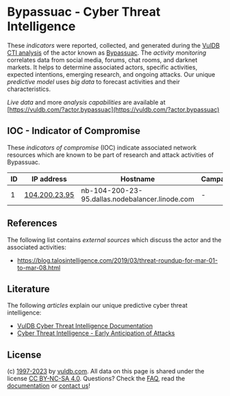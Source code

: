 # Bypassuac - Cyber Threat Intelligence

These _indicators_ were reported, collected, and generated during the [VulDB CTI analysis](https://vuldb.com/?kb.cti) of the actor known as [Bypassuac](https://vuldb.com/?actor.bypassuac). The _activity monitoring_ correlates data from social media, forums, chat rooms, and darknet markets. It helps to determine associated actors, specific activities, expected intentions, emerging research, and ongoing attacks. Our unique _predictive model_ uses _big data_ to forecast activities and their characteristics.

_Live data_ and more _analysis capabilities_ are available at [https://vuldb.com/?actor.bypassuac](https://vuldb.com/?actor.bypassuac)

## IOC - Indicator of Compromise

These _indicators of compromise_ (IOC) indicate associated network resources which are known to be part of research and attack activities of Bypassuac.

ID | IP address | Hostname | Campaign | Confidence
-- | ---------- | -------- | -------- | ----------
1 | [104.200.23.95](https://vuldb.com/?ip.104.200.23.95) | nb-104-200-23-95.dallas.nodebalancer.linode.com | - | High

## References

The following list contains _external sources_ which discuss the actor and the associated activities:

* https://blog.talosintelligence.com/2019/03/threat-roundup-for-mar-01-to-mar-08.html

## Literature

The following _articles_ explain our unique predictive cyber threat intelligence:

* [VulDB Cyber Threat Intelligence Documentation](https://vuldb.com/?kb.cti)
* [Cyber Threat Intelligence - Early Anticipation of Attacks](https://www.scip.ch/en/?labs.20201022)

## License

(c) [1997-2023](https://vuldb.com/?kb.changelog) by [vuldb.com](https://vuldb.com/?kb.about). All data on this page is shared under the license [CC BY-NC-SA 4.0](https://creativecommons.org/licenses/by-nc-sa/4.0/). Questions? Check the [FAQ](https://vuldb.com/?kb.faq), read the [documentation](https://vuldb.com/?kb) or [contact us](https://vuldb.com/?contact)!
